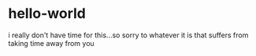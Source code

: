 # hello-world
i really don't have time for this...so sorry to whatever it is that suffers from taking time away from you
